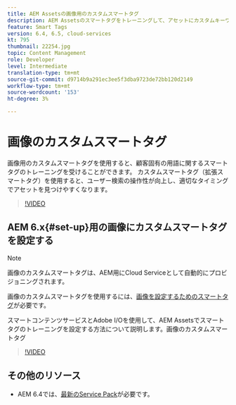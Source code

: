 ```yaml
---
title: AEM Assetsの画像用のカスタムスマートタグ
description: AEM Assetsのスマートタグをトレーニングして、アセットにカスタムキーワードを適用する方法について説明します。
feature: Smart Tags
version: 6.4, 6.5, cloud-services
kt: 795
thumbnail: 22254.jpg
topic: Content Management
role: Developer
level: Intermediate
translation-type: tm+mt
source-git-commit: d9714b9a291ec3ee5f3dba9723de72bb120d2149
workflow-type: tm+mt
source-wordcount: '153'
ht-degree: 3%

---
```



# 画像のカスタムスマートタグ

画像用のカスタムスマートタグを使用すると、顧客固有の用語に関するスマートタグのトレーニングを受けることができます。
カスタムスマートタグ（拡張スマートタグ）を使用すると、ユーザー検索の操作性が向上し、適切なタイミングでアセットを見つけやすくなります。

>[!VIDEO](https://video.tv.adobe.com/v/22254/?quality=12&learn=on)

## AEM 6.x{#set-up}用の画像にカスタムスマートタグを設定する

>[!NOTE]
> 画像のカスタムスマートタグは、AEM用にCloud Serviceとして自動的にプロビジョニングされます。

画像のカスタムスマートタグを使用するには、[画像を設定するためのスマートタグ](./image-smart-tags.md#set-up)が必要です。

スマートコンテンツサービスとAdobe I/Oを使用して、AEM Assetsでスマートタグのトレーニングを設定する方法について説明します。画像のカスタムスマートタグ

>[!VIDEO](https://video.tv.adobe.com/v/23405/?quality=12&learn=on)

## その他のリソース

* AEM 6.4では、[最新のService Pack](https://docs.adobe.com/content/help/en/experience-manager-release-information/aem-release-updates/aem-releases-updates.html#aem-64)が必要です。



